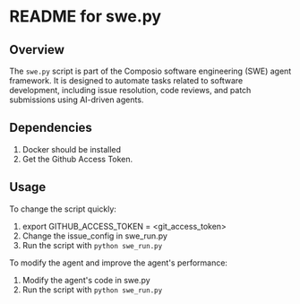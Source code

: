 # README for swe.py

## Overview
The `swe.py` script is part of the Composio software engineering (SWE) agent framework. 
It is designed to automate tasks related to software development, including issue resolution, code reviews, and patch submissions using AI-driven agents.

## Dependencies
1. Docker should be installed
2. Get the Github Access Token.

## Usage
To change the script quickly:
1. export GITHUB_ACCESS_TOKEN = <git_access_token>
2. Change the issue_config in swe_run.py
3. Run the script with `python swe_run.py`

To modify the agent and improve the agent's performance:
1. Modify the agent's code in swe.py
2. Run the script with `python swe_run.py`